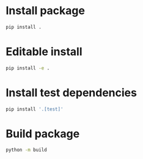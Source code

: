 # Install package

```bash
pip install .
```

# Editable install

```bash
pip install -e .
```

# Install test dependencies

```bash
pip install '.[test]'
```

# Build package

```bash
python -m build
```
